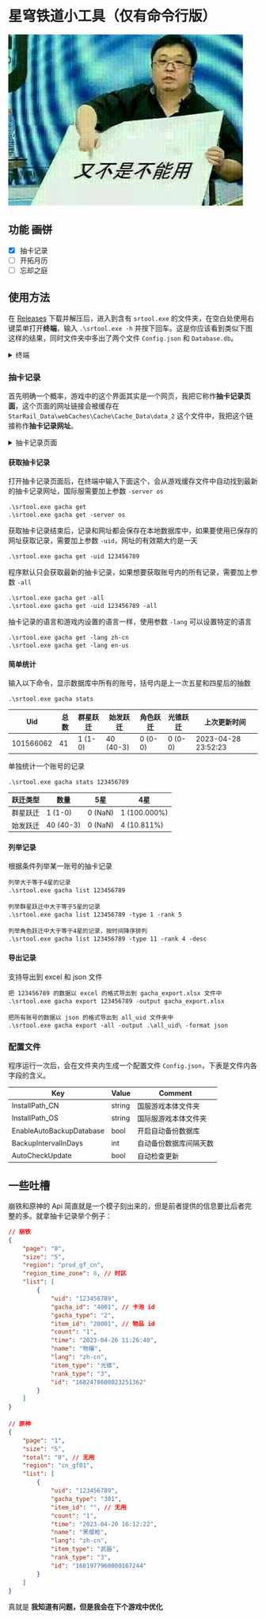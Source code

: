 # 星穹铁道小工具（仅有命令行版）

![又不是不能用](img/ybsbny.jpg)

## 功能 ~~画饼~~

- [x] 抽卡记录
- [ ] 开拓月历
- [ ] 忘却之庭

## 使用方法

在 [Releases](https://github.com/Scighost/StarRailTool/releases) 下载并解压后，进入到含有 `srtool.exe` 的文件夹，在空白处使用右键菜单打开**终端**，输入 `.\srtool.exe -h` 并按下回车。这是你应该看到类似下图这样的结果，同时文件夹中多出了两个文件 `Config.json` 和 `Database.db`。

<details>
<summary>终端</summary>

![终端](img/terminal.jpg)

</details>


### 抽卡记录

首先明确一个概率，游戏中的这个界面其实是一个网页，我把它称作**抽卡记录页面**，这个页面的网址链接会被缓存在 `StarRail_Data\webCaches\Cache\Cache_Data\data_2` 这个文件中，我把这个链接称作**抽卡记录网址**。

<details>
<summary>抽卡记录页面</summary>

![抽卡记录页面](img/gacha-log-ui.jpg)

</details>


#### 获取抽卡记录

打开抽卡记录页面后，在终端中输入下面这个，会从游戏缓存文件中自动找到最新的抽卡记录网址，国际服需要加上参数 `-server os`

```
.\srtool.exe gacha get
.\srtool.exe gacha get -server os
```

获取抽卡记录结束后，记录和网址都会保存在本地数据库中，如果要使用已保存的网址获取记录，需要加上参数 `-uid`，网址的有效期大约是一天

```
.\srtool.exe gacha get -uid 123456789
```

程序默认只会获取最新的抽卡记录，如果想要获取账号内的所有记录，需要加上参数 `-all`

```
.\srtool.exe gacha get -all
.\srtool.exe gacha get -uid 123456789 -all
```

抽卡记录的语言和游戏内设置的语言一样，使用参数 `-lang` 可以设置特定的语言

```
.\srtool.exe gacha get -lang zh-cn
.\srtool.exe gacha get -lang en-us
```

#### 简单统计

输入以下命令，显示数据库中所有的账号，括号内是上一次五星和四星后的抽数

```
.\srtool.exe gacha stats
```

| Uid       | 总数 | 群星跃迁 | 始发跃迁  | 角色跃迁 | 光锥跃迁 | 上次更新时间        |
| --------- | ---- | -------- | -------- | -------- | -------- | ------------------- |
| 101566062 | 41   | 1 (1-0)  | 40 (40-3) | 0 (0-0)  | 0 (0-0)  | 2023-04-28 23:52:23 |


单独统计一个账号的记录

```
.\srtool.exe gacha stats 123456789
```

| 跃迁类型 | 数量      | 5星     | 4星          |
| ------- | --------- | ------- | ------------ |
| 群星跃迁 | 1 (1-0)   | 0 (NaN) | 1 (100.000%) |
| 始发跃迁 | 40 (40-3) | 0 (NaN) | 4 (10.811%)  |

#### 列举记录

根据条件列举某一账号的抽卡记录

```
列举大于等于4星的记录
.\srtool.exe gacha list 123456789

列举群星跃迁中大于等于5星的记录
.\srtool.exe gacha list 123456789 -type 1 -rank 5

列举角色跃迁中大于等于4星的记录，按时间降序排列
.\srtool.exe gacha list 123456789 -type 11 -rank 4 -desc
```

#### 导出记录

支持导出到 excel 和 json 文件

```
把 123456789 的数据以 excel 的格式导出到 gacha_export.xlsx 文件中
.\srtool.exe gacha export 123456789 -output gacha_export.xlsx

把所有账号的数据以 json 的格式导出到 all_uid 文件夹中
.\srtool.exe gacha export -all -output .\all_uid\ -format json
```

### 配置文件

程序运行一次后，会在文件夹内生成一个配置文件 `Config.json`，下表是文件内各字段的含义。

| Key | Value | Comment |
| --- | --- | --- |
| InstallPath_CN | string | 国服游戏本体文件夹 |
| InstallPath_OS | string | 国际服游戏本体文件夹 |
| EnableAutoBackupDatabase | bool | 开启自动备份数据库 |
| BackupIntervalInDays | int | 自动备份数据库间隔天数 |
| AutoCheckUpdate | bool | 自动检查更新 |

## 一些吐槽

崩铁和原神的 Api 简直就是一个模子刻出来的，但是前者提供的信息要比后者完整的多。就拿抽卡记录举个例子：


``` json
// 崩铁
{
    "page": "8",
    "size": "5",
    "region": "prod_gf_cn",
    "region_time_zone": 8, // 时区
    "list": [
        {
            "uid": "123456789",
            "gacha_id": "4001", // 卡池 id
            "gacha_type": "2",
            "item_id": "20001", // 物品 id
            "count": "1",
            "time": "2023-04-26 11:26:40",
            "name": "物穰",
            "lang": "zh-cn",
            "item_type": "光锥",
            "rank_type": "3",
            "id": "1682478600023251362"
        }
    ]
}

// 原神
{
    "page": "1",
    "size": "5",
    "total": "0", // 无用
    "region": "cn_gf01",
    "list": [
        {
            "uid": "123456789",
            "gacha_type": "301",
            "item_id": "", // 无用
            "count": "1",
            "time": "2023-04-20 16:12:22",
            "name": "黑缨枪",
            "lang": "zh-cn",
            "item_type": "武器",
            "rank_type": "3",
            "id": "1681977960000167244"
        }
    ]
}
```

真就是 **我知道有问题，但是我会在下个游戏中优化**
